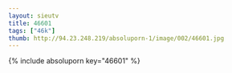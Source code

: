 ```yaml
--- 
layout: sieutv
title: 46601
tags: ["46k"]
thumb: http://94.23.248.219/absoluporn-1/image/002/46601.jpg
---
```

{% include absoluporn key="46601" %} 
